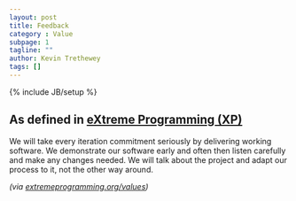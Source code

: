 ```yaml
---
layout: post
title: Feedback
category : Value
subpage: 1
tagline: ""
author: Kevin Trethewey
tags: []
---
```

{% include JB/setup %}

## As defined in [eXtreme Programming (XP)](/archetype/XP/)
We will take every iteration commitment seriously by delivering working software. We demonstrate our software early and often then listen carefully and make any changes needed. We will talk about the project and adapt our process to it, not the other way around.

*(via [extremeprogramming.org/values](http://www.extremeprogramming.org/values.html))*
